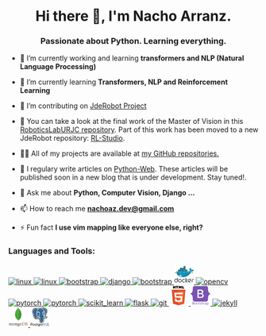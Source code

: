 <h1 align="center">Hi there 👋, I'm Nacho Arranz.</h1>
<h3 align="center">Passionate about Python. Learning everything.</h3>

- 🔭 I’m currently working and learning **transformers and NLP (Natural Language Processing)**

- 🌱 I’m currently learning **Transformers, NLP and Reinforcement Learning**

- 👯 I’m contributing on [JdeRobot Project](https://github.com/JdeRobot)

- 🤝 You can take a look at the final work of the Master of Vision in this [RoboticsLabURJC repository](https://github.com/RoboticsLabURJC/2019-tfm-ignacio-arranz). Part of this work has been moved to a new JdeRobot repository: [RL-Studio](https://github.com/JdeRobot/RL-Studio).

- 👨‍💻 All of my projects are available at [my GitHub repositories.](https://github.com/igarag?tab=repositories)

- 📝 I regulary write articles on [Python-Web](https://github.com/igarag/python-web). These articles will be published soon in a new blog that is under development. Stay tuned!.

- 💬 Ask me about **Python, Computer Vision, Django ...**

- 📫 How to reach me **nachoaz.dev@gmail.com**

- ⚡ Fun fact **I use vim mapping like everyone else, right?**

<h3 align="left">Languages and Tools:</h3>
<p align="left"> <a href="https://ubuntu.com/" target="_blank"> <img src="https://www.vectorlogo.zone/logos/ubuntu/ubuntu-icon.svg" alt="linux" width="40" height="40"/> </a> <a href="https://archlinux.org/" target="_blank"> <img src="https://www.vectorlogo.zone/logos/archlinux/archlinux-icon.svg" alt="linux" width="40" height="40"/> </a> <a href="https://www.python.org/" target="_blank"> <img src=" /python/python-icon.svg" alt="bootstrap" width="40" height="40"/> </a>  <a href="https://www.djangoproject.com/" target="_blank"> <img src="https://www.svgrepo.com/show/353657/django-icon.svg" alt="django" width="40" height="40"/> </a> <a href="https://fastapi.tiangolo.com/" target="_blank"> <img src="https://cdn.worldvectorlogo.com/logos/fastapi.svg" alt="bootstrap" width="40" height="40"/> </a><a href="https://www.docker.com/" target="_blank"> <img src="https://raw.githubusercontent.com/devicons/devicon/master/icons/docker/docker-original-wordmark.svg" alt="docker" width="40" height="40"/> </a> <a href="https://opencv.org/" target="_blank"> <img src="https://www.vectorlogo.zone/logos/opencv/opencv-icon.svg" alt="opencv" width="40" height="40"/> </a> <a href="https://pytorch.org/" target="_blank"> <img src="https://www.vectorlogo.zone/logos/pytorch/pytorch-icon.svg" alt="pytorch" width="40" height="40"/> </a> <a href="https://keras.io/" target="_blank"> <img src="https://raw.githubusercontent.com/valohai/ml-logos/5127528b5baadb77a6ea4b999a47b4e86bf0f98b/keras.svg" alt="pytorch" width="40" height="40"/> </a> <a href="https://scikit-learn.org/" target="_blank"> <img src="https://upload.wikimedia.org/wikipedia/commons/0/05/Scikit_learn_logo_small.svg" alt="scikit_learn" width="40" height="40"/> </a> <a href="https://github.com/igarag/dotfiles/tree/master/config/nvim" target="_blank"> <img src="https://www.vectorlogo.zone/logos/vim/vim-icon.svg" alt="flask" width="40" height="40"/> </a> <a href="https://git-scm.com/" target="_blank"> <img src="https://www.vectorlogo.zone/logos/git-scm/git-scm-icon.svg" alt="git" width="40" height="40"/> </a> <a href="https://www.w3.org/html/" target="_blank"> <img src="https://raw.githubusercontent.com/devicons/devicon/master/icons/html5/html5-original-wordmark.svg" alt="html5" width="40" height="40"/> </a> <a href="https://getbootstrap.com" target="_blank"> <img src="https://raw.githubusercontent.com/devicons/devicon/master/icons/bootstrap/bootstrap-plain-wordmark.svg" alt="bootstrap" width="40" height="40"/> </a> <a href="https://jekyllrb.com/" target="_blank"> <img src="https://www.vectorlogo.zone/logos/jekyllrb/jekyllrb-icon.svg" alt="jekyll" width="40" height="40"/> </a>  <a href="https://www.mongodb.com/" target="_blank"> <img src="https://raw.githubusercontent.com/devicons/devicon/master/icons/mongodb/mongodb-original-wordmark.svg" alt="mongodb" width="40" height="40"/> </a>  <a href="https://www.postgresql.org" target="_blank"> <img src="https://raw.githubusercontent.com/devicons/devicon/master/icons/postgresql/postgresql-original-wordmark.svg" alt="postgresql" width="40" height="40"/> </a> </p>
